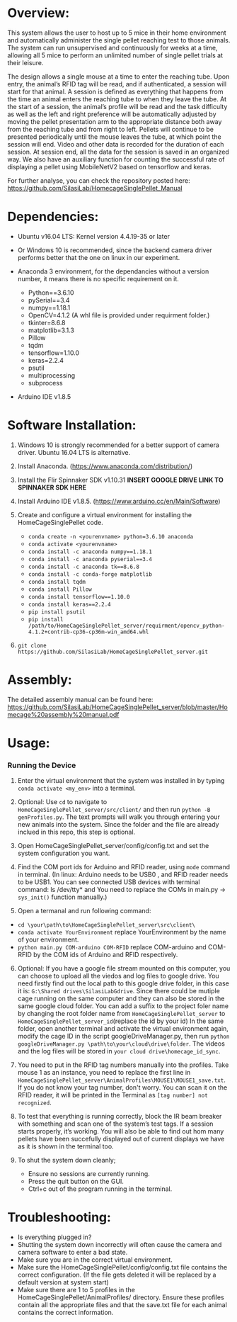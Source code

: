 # **Overview**:

This system allows the user to host up to 5 mice in their home environment and automatically administer the single pellet reaching test to those animals. The system can run unsupervised and continuously for weeks at a time, allowing all 5 mice to perform an unlimited number of single pellet trials at their leisure. 

The design allows a single mouse at a time to enter the reaching tube. Upon entry, the animal’s RFID tag will be read, and if authenticated, a session will start for that animal. A session is defined as everything that happens from the time an animal enters the reaching tube to when they leave the tube. At the start of a session, the animal’s profile will be read and the task difficulty as well as the left and right preference will be automatically adjusted by moving the pellet presentation arm to the appropriate distance both away from the reaching tube and from right to left. Pellets will continue to be presented periodically until the mouse leaves the tube, at which point the session will end. Video and other data is recorded for the duration of each session. At session end, all the data for the session is saved in an organized way. We also have an auxiliary function for counting the successful rate of displaying a pellet using MobileNetV2 based on tensorflow and keras.

For further analyse, you can check the repository posted here:
https://github.com/SilasiLab/HomecageSinglePellet_Manual





# **Dependencies:**
* Ubuntu v16.04 LTS: Kernel version 4.4.19-35 or later
* Or Windows 10 is recommended, since the backend camera driver performs better that the one on linux in our experiment.
* Anaconda 3 environment, for the dependancies without a version number, it means there is no specific requirement on it. 
	* Python==3.6.10
	* pySerial==3.4	
	* numpy==1.18.1
	* OpenCV=4.1.2 (A whl file is provided under requirment folder.)
	* tkinter=8.6.8
	* matplotlib=3.1.3
	* Pillow
	* tqdm
	* tensorflow=1.10.0
	* keras=2.2.4
	* psutil
	* multiprocessing
	* subprocess
	
* Arduino IDE v1.8.5

# **Software Installation:**
1. Windows 10 is strongly recommended for a better support of camera driver. Ubuntu 16.04 LTS is alternative.
2. Install Anaconda. (https://www.anaconda.com/distribution/)
3. Install the Flir Spinnaker SDK v1.10.31 **INSERT GOOGLE DRIVE LINK TO SPINNAKER SDK HERE**
4. Install Arduino IDE v1.8.5. (https://www.arduino.cc/en/Main/Software)
	
5. Create and configure a virtual environment for installing the HomeCageSinglePellet code.
	- `conda create -n <yourenvname> python=3.6.10 anaconda`
	- `conda activate <yourenvname>`
	- `conda install -c anaconda numpy==1.18.1`
	- `conda install -c anaconda pyserial==3.4`
	- `conda install -c anaconda tk==8.6.8`
	- `conda install -c conda-forge matplotlib`
	- `conda install tqdm`
	- `conda install Pillow`
	- `conda install tensorflow==1.10.0`
	- `conda install keras==2.2.4`
	- `pip install psutil`
	- `pip install /path/to/HomeCageSinglePellet_server/requirment/opencv_python-4.1.2+contrib-cp36-cp36m-win_amd64.whl`

7. `git clone https://github.com/SilasiLab/HomeCageSinglePellet_server.git`
	
	
# **Assembly:**

The detailed assembly manual can be found here:
https://github.com/SilasiLab/HomeCageSinglePellet_server/blob/master/Homecage%20assembly%20manual.pdf



# **Usage**:
### **Running the Device**
1. Enter the virtual environment that the system was installed in by typing `conda activate <my_env>` into a terminal.

2. Optional: Use `cd` to navigate to` HomeCageSinglePellet_server/src/client/` and then run `python -B genProfiles.py`. The text prompts will walk you through entering your new animals into the system. Since the folder and the file are already inclued in this repo, this step is optional.

3. Open HomeCageSinglePellet_server/config/config.txt and set the system configuration you want.

4. Find the COM port ids for Arduino and RFID reader, using `mode` command in terminal.
(In linux: Arduino needs to be USB0 , and RFID reader needs to be USB1. You can see connected USB devices with terminal command:
ls /dev/tty* and You need to replace the COMs in main.py -> `sys_init()` function manually.) 
  
5. Open a termanal and run following command:
* `cd \your\path\to\HomeCageSinglePellet_server\src\client\`
* `conda activate YourEnvironment` replace YourEnvironment by the name of your environment.
* `python main.py COM-arduino COM-RFID` replace COM-arduino and COM-RFID by the COM ids of Arduino and RFID respectively.


6. Optional: If you have a google file stream mounted on this computer, you can choose to upload all the viedos and log files to google drive. You need firstly find out the local path to this google drive folder, in this case it is: `G:\Shared drives\SilasiLabGdrive`.
Since there could be mutiple cage running on the same computer and they can also be stored in the same google cloud folder. You can add a suffix to the project foler name by changing the root folder name from `HomeCageSinglePellet_server` to `HomeCageSinglePellet_server_id`(replace the id by your id) 
In the same folder, open another terminal and activate the virtual environment again, modify the cage ID in the script googleDriveManager.py, then run `python googleDriveManager.py \path\to\your\cloud\drive\folder`.
The videos and the log files will be stored in `your cloud drive\homecage_id_sync`.

7. You need to put in the RFID tag numbers manually into the profiles. Take mouse 1 as an instance, you need to replace the first line in `HomeCageSinglePellet_server\AnimalProfiles\MOUSE1\MOUSE1_save.txt`. If you do not know your tag number, don't worry. You can scan it on the RFID reader, it will be printed in the Terminal as `[tag number] not recognized`.

8. To test that everything is running correctly, block the IR beam breaker with something
	and scan one of the system’s test tags. If a session starts properly, it’s working. You will also be able to find out hom many pellets have been succefully displayed out of current displays we have as it is shown in the terminal too. 

9. To shut the system down cleanly; 

	- Ensure no sessions are currently running. 
	- Press the quit button on the GUI.
	- Ctrl+c out of the program running in the terminal.


# **Troubleshooting**:

* Is everything plugged in?
* Shutting the system down incorrectly will often cause the camera and camera software to enter a bad state.
* Make sure you are in the correct virtual environment.
* Make sure the HomeCageSinglePellet/config/config.txt file contains the correct configuration. (If the file gets deleted it will be replaced by a default version at system start)
* Make sure there are 1 to 5 profiles in the HomeCageSinglePellet/AnimalProfiles/ directory. Ensure these profiles contain all 		the appropriate files and that the save.txt file for each animal contains the correct information. 

